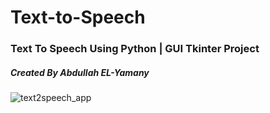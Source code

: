 # Text-to-Speech
### Text To Speech Using Python | GUI Tkinter Project

##### Created By *Abdullah EL-Yamany*



![text2speech_app](https://github.com/AbdullahELyamany/Text-to-Speech/assets/124623013/274b9675-b6f9-4050-9717-e285fe2ae061)


